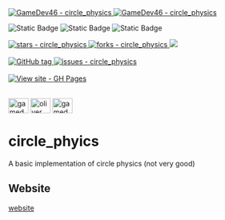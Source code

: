 <a href="https://github.com/GameDev46" title="Go to GitHub repo">
    <img src="https://img.shields.io/static/v1?label=GameDev46&message=Profile&color=Green&logo=github&style=for-the-badge&labelColor=1f1f22" alt="GameDev46 - circle_physics">
    <img src="https://img.shields.io/badge/Version-1.3.1-green?style=for-the-badge&labelColor=1f1f22&color=Green" alt="GameDev46 - circle_physics">
</a>


![Static Badge](https://img.shields.io/badge/-HTML5-1f1f22?style=for-the-badge&logo=HTML5)
![Static Badge](https://img.shields.io/badge/-CSS-1f1f22?style=for-the-badge&logo=CSS3&logoColor=6060ef)
![Static Badge](https://img.shields.io/badge/-JavaScript-1f1f22?style=for-the-badge&logo=JavaScript)
    
<a href="https://github.com/GameDev46/circle_physics/stargazers">
    <img src="https://img.shields.io/github/stars/GameDev46/circle_physics?style=for-the-badge&labelColor=1f1f22" alt="stars - circle_physics">
</a>
<a href="https://github.com/GameDev46/circle_physics/forks">
    <img src="https://img.shields.io/github/forks/GameDev46/circle_physics?style=for-the-badge&labelColor=1f1f22" alt="forks - circle_physics">
</a>
<a href="https://github.com/GameDev46/circle_physics/issues">
    <img src="https://img.shields.io/github/issues/GameDev46/circle_physics?style=for-the-badge&labelColor=1f1f22&color=blue"/>
 </a>

<br>
<br>

<a href="https://github.com/GameDev46/circle_physics/releases/">
    <img src="https://img.shields.io/github/tag/GameDev46/circle_physics?include_prereleases=&sort=semver&color=Green&style=for-the-badge&labelColor=1f1f22" alt="GitHub tag">
</a>

<a href="https://github.com/GameDev46/circle_physics/issues">
    <img src="https://img.shields.io/github/issues/GameDev46/circle_physics?style=for-the-badge&labelColor=1f1f22" alt="issues - circle_physics">
</a>

<br>
<br>

<div align="left">
<a href="https://gamedev46.github.io/circle_physics/">
    <img src="https://img.shields.io/badge/View_site-GH_Pages-2ea44f?style=for-the-badge&labelColor=1f1f22" alt="View site - GH Pages">
</a>
</div>

<br>

<p align="left">
<a href="https://twitter.com/gamedev46" target="blank"><img align="center" src="https://raw.githubusercontent.com/rahuldkjain/github-profile-readme-generator/master/src/images/icons/Social/twitter.svg" alt="gamedev46" height="30" width="40" /></a>
<a href="https://instagram.com/oliver_pearce47" target="blank"><img align="center" src="https://raw.githubusercontent.com/rahuldkjain/github-profile-readme-generator/master/src/images/icons/Social/instagram.svg" alt="oliver_pearce47" height="30" width="40" /></a>
<a href="https://www.youtube.com/c/gamedev46" target="blank"><img align="center" src="https://raw.githubusercontent.com/rahuldkjain/github-profile-readme-generator/master/src/images/icons/Social/youtube.svg" alt="gamedev46" height="30" width="40" /></a>
</p>

# circle_phyics

A basic implementation of circle physics (not very good)

## Website

[website](https://gamedev46.github.io/circle_phyics/)
